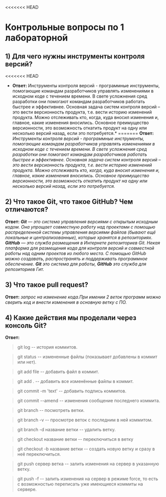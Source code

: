<<<<<<< HEAD
# Контрольные вопросы по 1 лабораторной

## 1) Для чего нужны инструменты контроля версий?

<<<<<<< HEAD
* **Ответ:** Инструменты контроля версий -  программные инструменты, помогающие командам разработчиков управлять изменениями в исходном коде с течением времени. В свете усложнения сред разработки они помогают командам разработчиков работать быстрее и эффективнее. Основная задача систем контроля версий – это вести версионность продукта, т.е. вести историю изменений продукта. Можно отслеживать кто, когда, куда вносил изменения и, главное, какие изменения вносились. Основное преимущество версионности, это возможность откатить продукт на одну или несколько версий назад, если это потребуется.*
=======
**Ответ:** *Инструменты контроля версий -  программные инструменты, помогающие командам разработчиков управлять изменениями в исходном коде с течением времени. В свете усложнения сред разработки они помогают командам разработчиков работать быстрее и эффективнее. Основная задача систем контроля версий – это вести версионность продукта, т.е. вести историю изменений продукта. Можно отслеживать кто, когда, куда вносил изменения и, главное, какие изменения вносились. Основное преимущество версионности, это возможность откатить продукт на одну или несколько версий назад, если это потребуется.*

## 2) Что такое Git, что такое GitHub? Чем отличаются?

**Ответ:** ***Git** — это система управления версиями с открытым исходным кодом. Она упрощает
совместную работу над проектами с помощью распределенной системы управления
версиями файлов (бывают ещё локальные и централизованные), которые хранятся в
репозиториях.*
***GitHub** — это служба размещения в Интернете репозиториев Git. Некая платформа для
размещения кода для контроля версий и совместной работы над одним проектов из
любого места. С помощью GitHub можно создавать, распространять и поддерживать
программное обеспечение.*
***Git** это система для работы, **GitHub** это служба для репозиториев Гит.*

## 3) Что такое pull request?

**Ответ:** *запрос на изменение кода.При имении 2 веток программ можно сверить код и внести изменения в основную ветку с ПО.*

## 4) Какие действия мы проделали через консоль Git?

**Ответ:**
>git log -- история коммитов.

>git status -- измененные файлы (показывает добавлены в коммит или нет).

>git add file -- добавить файл в коммит.

>git add . -- добавить все изменённые файлы в коммит.

>git commit -m 'text' -- добавить подпись коммитов.

>git commit --amend -- изменения сообщение последнего коммита.

>git branch -- посмотреть ветки.

>git branch -v -- просмотре веток с последним в ней коммитом.

>git branch -d название ветки -- удалить ветку.

>git checkout название ветки -- переключиться в ветку

>git checkout -b название ветки -- создать новую ветку и сразу в неё переключиться.

>git push сервер ветка -- залить изменения на сервер в указанную ветку.

>git push -f -- залить изменения на сервер в режиме force, то есть с
возможностью переписать уже имеющиеся коммиты на сервере.
